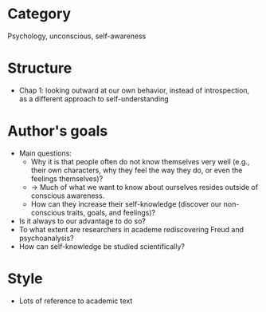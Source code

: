 # Category
Psychology, unconscious, self-awareness

# Structure
- Chap 1: looking outward at our own behavior, instead of introspection, as a different approach to self-understanding

# Author's goals
- Main questions:
  - Why it is that people often do not know themselves very well
  (e.g., their own characters, why they feel the way they do, or even the feelings themselves)?
  - -> Much of what we want to know about ourselves resides outside of conscious awareness.
  - How can they increase their self-knowledge (discover our non-conscious traits, goals, and feelings)?
- Is it always to our advantage to do so?
- To what extent are researchers in academe rediscovering Freud and psychoanalysis?
- How can self-knowledge be studied scientifically?

# Style
- Lots of reference to academic text
